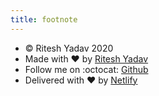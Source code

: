 ```yaml
---
title: footnote
---
```

* ©️ Ritesh Yadav 2020
* Made with ❤️ by [Ritesh Yadav](https://letscookandroid.netlify.com)
* Follow me on :octocat: [Github](https://github.com/DARK-art108)
* Delivered with ❤️ by [Netlify](https://www.netlify.com/)


